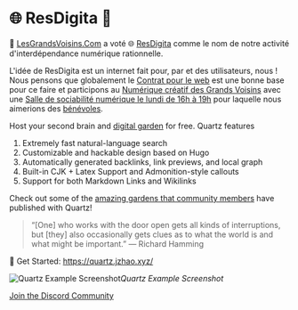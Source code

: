 # 🌐 ResDigita 🗼


🗼 [LesGrandsVoisins.Com](https://www.lesgrandsvoisins.com) a voté 🌐 [ResDigita](https://www.resdigita.com) comme le nom de notre activité d'interdépendance numérique rationnelle. 

L'idée de ResDigita est un internet fait pour, par et des utilisateurs, nous ! Nous pensons que globalement le [Contrat pour le web](https://www.contractfortheweb.org/fr/) est une bonne base pour ce faire et participons au [Numérique créatif des Grands Voisins](https://www.lesgrandsvoisins.com/mission/resdigita/numerique-creatif/) avec une [Salle de sociabilité numérique le lundi de 16h à 19h](https://www.lesgrandsvoisins.com/mission/resdigita/numerique-creatif/sociabilite-numerique/) pour laquelle nous aimerions des [bénévoles](https://blog.lesgrandsvoisins.com/numerique-creatif-des-grands-voisins/).





Host your second brain and [digital garden](https://jzhao.xyz/posts/networked-thought) for free. Quartz features

1. Extremely fast natural-language search
2. Customizable and hackable design based on Hugo
3. Automatically generated backlinks, link previews, and local graph
4. Built-in CJK + Latex Support and Admonition-style callouts
5. Support for both Markdown Links and Wikilinks

Check out some of the [amazing gardens that community members](https://quartz.jzhao.xyz/notes/showcase/) have published with Quartz!

> “[One] who works with the door open gets all kinds of interruptions, but [they] also occasionally gets clues as to what the world is and what might be important.” — Richard Hamming

🔗 Get Started: https://quartz.jzhao.xyz/

![Quartz Example Screenshot](./screenshot.png)*Quartz Example Screenshot*

[Join the Discord Community](https://discord.gg/cRFFHYye7t)
